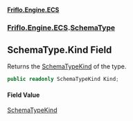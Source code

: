 #### [Friflo.Engine.ECS](index.md 'index')
### [Friflo.Engine.ECS](Friflo.Engine.ECS.md 'Friflo.Engine.ECS').[SchemaType](SchemaType.md 'Friflo.Engine.ECS.SchemaType')

## SchemaType.Kind Field

Returns the [SchemaTypeKind](SchemaTypeKind.md 'Friflo.Engine.ECS.SchemaTypeKind') of the type.

```csharp
public readonly SchemaTypeKind Kind;
```

#### Field Value
[SchemaTypeKind](SchemaTypeKind.md 'Friflo.Engine.ECS.SchemaTypeKind')